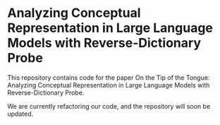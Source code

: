 # Analyzing Conceptual Representation in Large Language Models with Reverse-Dictionary Probe

This repository contains code for the paper On the Tip of the Tongue: Analyzing Conceptual Representation in Large Language Models with Reverse-Dictionary Probe.

We are currently refactoring our code, and the repository will soon be updated.


